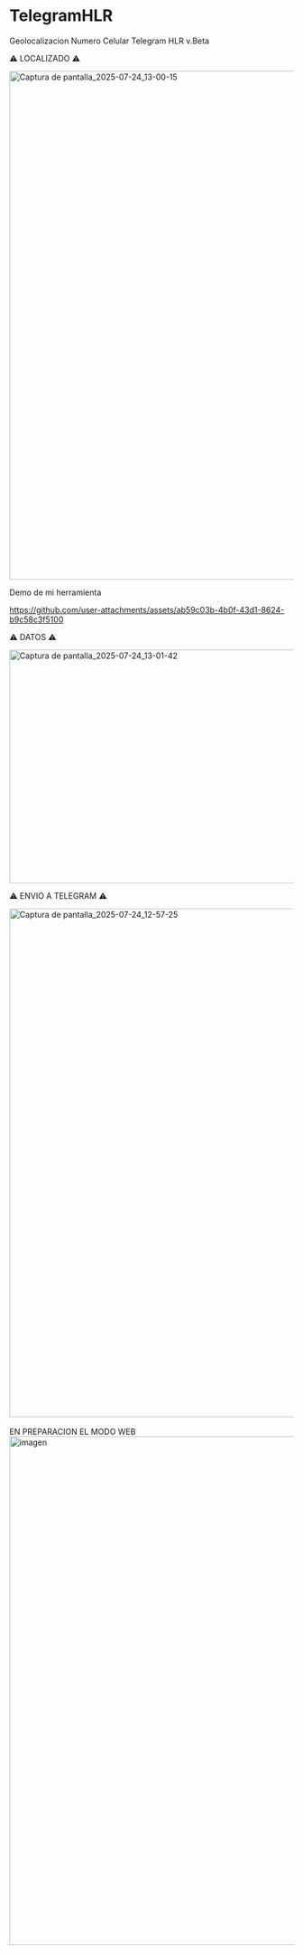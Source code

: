 # TelegramHLR
Geolocalizacion Numero Celular Telegram HLR v.Beta

⚠️ LOCALIZADO ⚠️

<img width="1600" height="900" alt="Captura de pantalla_2025-07-24_13-00-15" src="https://github.com/user-attachments/assets/92c37aca-3ef7-4104-bd64-5e5803546321" />


Demo de mi herramienta

https://github.com/user-attachments/assets/ab59c03b-4b0f-43d1-8624-b9c58c3f5100

⚠️ DATOS ⚠️

<img width="710" height="413" alt="Captura de pantalla_2025-07-24_13-01-42" src="https://github.com/user-attachments/assets/c99b85b0-9a2a-4599-a939-3d93bd5dbd03" />

⚠️ ENVIO A TELEGRAM ⚠️

<img width="1600" height="900" alt="Captura de pantalla_2025-07-24_12-57-25" src="https://github.com/user-attachments/assets/741ecd24-181c-41b1-ad54-baf3209fc3e6" />

<br>
<br>
EN PREPARACION EL MODO WEB

<img width="1600" height="900" alt="imagen" src="https://github.com/user-attachments/assets/618fa4ba-ba63-4dde-8783-d74f157e8021" />
